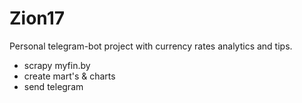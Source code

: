 # Zion17

Personal telegram-bot project with currency rates analytics and tips.

- scrapy myfin.by
- create mart's & charts
- send telegram

